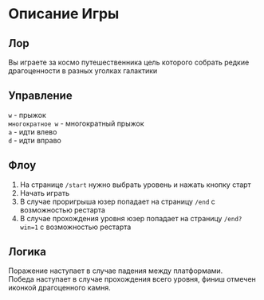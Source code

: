 # Описание Игры

## Лор

Вы играете за космо путешественника цель которого собрать редкие драгоценности в разных уголках галактики

## Управление

`w` - прыжок  
`многократное w` - многократный прыжок  
`a` - идти влево  
`d` - идти вправо


## Флоу

1. На странице `/start` нужно выбрать уровень и нажать кнопку старт
2. Начать играть
3. В случае проригрыша юзер попадает на страницу `/end` с возможностью рестарта
4. В случае прохождения уровня юзер попадает на страницу `/end?win=1` с возможностью рестарта

## Логика

Поражение наступает в случае падения между платформами.  
Победа наступает в случае прохождения всего уровня, финиш отмечен иконкой драгоценного камня.
